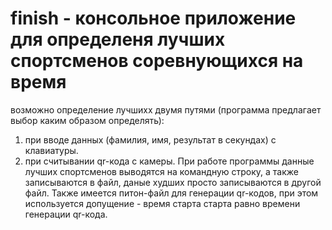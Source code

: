# finish - консольное приложение для определеня лучших спортсменов соревнующихся на время 
возможно определение лучшихх двумя путями (программа предлагает выбор каким образом определять):
1. при вводе данных (фамилия, имя, результат в секундах) с клавиатуры.
2. при считывании qr-кода с камеры.
При работе программы данные лучших спортсменов выводятся на командную строку, а также записываются в файл, даные худших просто записываются в другой файл.
Также имеется питон-файл для генерации qr-кодов, при этом используется допущение - время старта старта равно времени генерации qr-кода.
